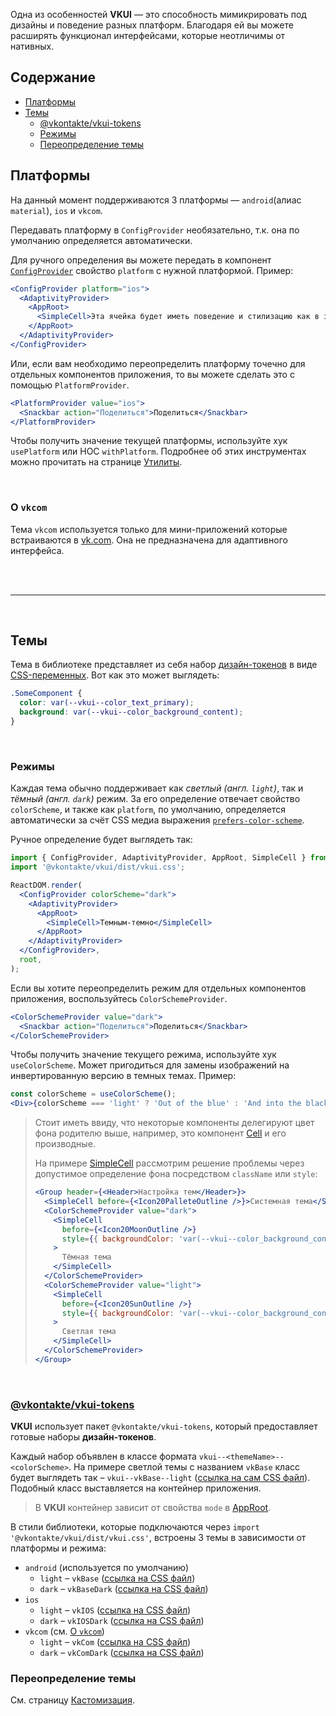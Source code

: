 Одна из особенностей **VKUI** — это способность мимикрировать под дизайны и поведение разных
платформ. Благодаря ей вы можете расширять функционал интерфейсами, которые неотличимы от нативных.

## Содержание

- <a href={{anchor}}>Платформы</a>
- <a href={{anchor}}>Темы</a>
  - <a href={{anchor}}>@vkontakte/vkui-tokens</a>
  - <a href={{anchor}}>Режимы</a>
  - <a href={{anchor}}>Переопределение темы</a>

## Платформы

На данный момент поддерживаются 3 платформы — `android`(алиас `material`), `ios` и `vkcom`.

Передавать платформу в `ConfigProvider` необязательно, т.к. она по умолчанию определяется
автоматически.

Для ручного определения вы можете передать в компонент [`ConfigProvider`](#/ConfigProvider) свойство
`platform` с нужной платформой. Пример:

```jsx static
<ConfigProvider platform="ios">
  <AdaptivityProvider>
    <AppRoot>
      <SimpleCell>Эта ячейка будет иметь поведение и стилизацию как в iOS</SimpleCell>
    </AppRoot>
  </AdaptivityProvider>
</ConfigProvider>
```

Или, если вам необходимо переопределить платформу точечно для отдельных компонентов приложения, то
вы можете сделать это с помощью `PlatformProvider`.

```jsx static
<PlatformProvider value="ios">
  <Snackbar action="Поделиться">Поделиться</Snackbar>
</PlatformProvider>
```

Чтобы получить значение текущей платформы, используйте хук `usePlatform` или HOC `withPlatform`.
Подробнее об этих инструментах можно прочитать на странице [Утилиты](#/Utils).

<br/>

### О `vkcom`

Тема `vkcom` используется только для мини-приложений которые встраиваются в
[vk.com](https://vk.com). Она не предназначена для адаптивного интерфейса.

<br/><br/><hr/><br/>

## Темы

Тема в библиотеке представляет из себя набор [дизайн-токенов](https://foundation.mozilla.org/en/docs/design/websites/design-tokens/)
в виде [CSS-переменных](https://developer.mozilla.org/en-US/docs/Web/CSS/--*). Вот как это может
выглядеть:

```css static
.SomeComponent {
  color: var(--vkui--color_text_primary);
  background: var(--vkui--color_background_content);
}
```

<br/>

### Режимы

Каждая тема обычно поддерживает как <i>светлый (англ. `light`)</i>, так и <i>тёмный (англ. `dark`)</i> режим.
За его определение отвечает свойство `colorScheme`, и также как `platform`, по умолчанию, определяется
автоматически за счёт CSS медиа выражения [`prefers-color-scheme`](https://developer.mozilla.org/en-US/docs/Web/CSS/@media/prefers-color-scheme).

Ручное определение будет выглядеть так:

```jsx static
import { ConfigProvider, AdaptivityProvider, AppRoot, SimpleCell } from '@vkontakte/vkui';
import '@vkontakte/vkui/dist/vkui.css';

ReactDOM.render(
  <ConfigProvider colorScheme="dark">
    <AdaptivityProvider>
      <AppRoot>
        <SimpleCell>Темным-темно</SimpleCell>
      </AppRoot>
    </AdaptivityProvider>
  </ConfigProvider>,
  root,
);
```

Если вы хотите переопределить режим для отдельных компонентов приложения, воспользуйтесь
`ColorSchemeProvider`.

```jsx static
<ColorSchemeProvider value="dark">
  <Snackbar action="Поделиться">Поделиться</Snackbar>
</ColorSchemeProvider>
```

Чтобы получить значение текущего режима, используйте хук `useColorScheme`. Может пригодиться для
замены изображений на инвертированную версию в темных темах. Пример:

```jsx static
const colorScheme = useColorScheme();
<Div>{colorScheme === 'light' ? 'Out of the blue' : 'And into the black'}</Div>;
```

> Стоит иметь ввиду, что некоторые компоненты делегируют цвет фона родителю выше, например, это
> компонент [Cell](#/Cell) и его производные.
>
> На примере [SimpleCell](#/SimpleCell) рассмотрим решение проблемы через допустимое определение
> фона посредством `className` или `style`:
>
> ```jsx static
> <Group header={<Header>Настройка тем</Header>}>
>   <SimpleCell before={<Icon20PalleteOutline />}>Системная тема</SimpleCell>
>   <ColorSchemeProvider value="dark">
>     <SimpleCell
>       before={<Icon20MoonOutline />}
>       style={{ backgroundColor: 'var(--vkui--color_background_content)' }}
>     >
>       Тёмная тема
>     </SimpleCell>
>   </ColorSchemeProvider>
>   <ColorSchemeProvider value="light">
>     <SimpleCell
>       before={<Icon20SunOutline />}
>       style={{ backgroundColor: 'var(--vkui--color_background_content)' }}
>     >
>       Светлая тема
>     </SimpleCell>
>   </ColorSchemeProvider>
> </Group>
> ```

<br/>

### [@vkontakte/vkui-tokens](https://github.com/VKCOM/vkui-tokens)

**VKUI** использует пакет `@vkontakte/vkui-tokens`, который предоставляет готовые наборы **дизайн-токенов**.

Каждый набор объявлен в классе формата `vkui--<themeName>--<colorScheme>`. На примере светлой темы
с названием `vkBase` класс будет выглядеть так – `vkui--vkBase--light` ([ссылка на сам CSS файл](https://unpkg.com/@vkontakte/vkui-tokens@4/themes/vkBase/cssVars/declarations/onlyVariablesLocal.css)).
Подобный класс выставляется на контейнер приложения.

> В **VKUI** контейнер зависит от свойства `mode` в [AppRoot](#/AppRoot).

В стили библиотеки, которые подключаются через `import '@vkontakte/vkui/dist/vkui.css'`, встроены 3
темы в зависимости от платформы и режима:

- `android` (используется по умолчанию)
  - `light` – `vkBase` ([ссылка на CSS файл](https://unpkg.com/@vkontakte/vkui-tokens@4/themes/vkBase/cssVars/declarations/onlyVariablesLocal.css))
  - `dark` – `vkBaseDark` ([ссылка на CSS файл](https://unpkg.com/@vkontakte/vkui-tokens@4/themes/vkBaseDark/cssVars/declarations/onlyVariablesLocal.css))
- `ios`
  - `light` – `vkIOS` ([ссылка на CSS файл](https://unpkg.com/@vkontakte/vkui-tokens@4/themes/vkIOS/cssVars/declarations/onlyVariablesLocal.css))
  - `dark` – `vkIOSDark` ([ссылка на CSS файл](https://unpkg.com/@vkontakte/vkui-tokens@4/themes/vkIOSDark/cssVars/declarations/onlyVariablesLocal.css))
- `vkcom` (см. <a href={{anchor}}>О `vkcom`</a>)
  - `light` – `vkCom` ([ссылка на CSS файл](https://unpkg.com/@vkontakte/vkui-tokens@4/themes/vkCom/cssVars/declarations/onlyVariablesLocal.css))
  - `dark` – `vkComDark` ([ссылка на CSS файл](https://unpkg.com/@vkontakte/vkui-tokens@4/themes/vkComDark/cssVars/declarations/onlyVariablesLocal.css))

### Переопределение темы

См. страницу [Кастомизация](#/Customize).

